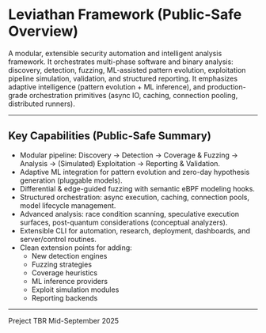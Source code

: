 # Leviathan Framework (Public-Safe Overview)

A modular, extensible security automation and intelligent analysis framework. It orchestrates multi-phase software and binary analysis: discovery, detection, fuzzing, ML-assisted pattern evolution, exploitation pipeline simulation, validation, and structured reporting. It emphasizes adaptive intelligence (pattern evolution + ML inference), and production-grade orchestration primitives (async IO, caching, connection pooling, distributed runners).

---
## Key Capabilities (Public-Safe Summary)

- Modular pipeline: Discovery → Detection → Coverage & Fuzzing → Analysis → (Simulated) Exploitation → Reporting & Validation.
- Adaptive ML integration for pattern evolution and zero-day hypothesis generation (pluggable models).
- Differential & edge-guided fuzzing with semantic eBPF modeling hooks.
- Structured orchestration: async execution, caching, connection pools, model lifecycle management.
- Advanced analysis: race condition scanning, speculative execution surfaces, post-quantum considerations (conceptual analyzers).
- Extensible CLI for automation, research, deployment, dashboards, and server/control routines.
- Clean extension points for adding:
  - New detection engines
  - Fuzzing strategies
  - Coverage heuristics
  - ML inference providers
  - Exploit simulation modules
  - Reporting backends

---
Preject TBR Mid-September 2025
